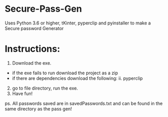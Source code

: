 # Secure-Pass-Gen
Uses Python 3.6 or higher, tKinter, pyperclip and pyinstaller to make a Secure password Generator

# Instructions:
1) Download the exe.
  - if the exe fails to run download the project as a zip
  - if there are dependencies download the following: 
    ii. pyperclip
2) go to file directory, run the exe.
3) Have fun!

ps. All passwords saved are in savedPasswords.txt and can be found in the same directory as the pass gen!
